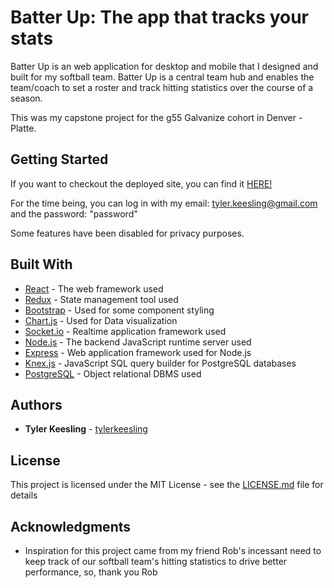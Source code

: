 # Batter Up: The app that tracks your stats

Batter Up is an web application for desktop and mobile that I designed and built for my softball team. Batter Up is a central team hub and enables the team/coach to set a roster and track hitting statistics over the course of a season.

This was my capstone project for the g55 Galvanize cohort in Denver - Platte.

## Getting Started

If you want to checkout the deployed site, you can find it [HERE!](batterup.surge.sh)

For the time being, you can log in with my email: tyler.keesling@gmail.com and the password: "password"

Some features have been disabled for privacy purposes.

## Built With

* [React](https://reactjs.org/) - The web framework used
* [Redux](http://redux.js.org/) - State management tool used
* [Bootstrap](https://react-bootstrap.github.io/) - Used for some component styling
* [Chart.js](http://www.chartjs.org/) - Used for Data visualization
* [Socket.io](https://socket.io/) - Realtime application framework used
* [Node.js](https://nodejs.org/en/) - The backend JavaScript runtime server used
* [Express](https://expressjs.com/) - Web application framework used for Node.js
* [Knex.js](http://knexjs.org/) - JavaScript SQL query builder for PostgreSQL databases
* [PostgreSQL](https://www.postgresql.org/) - Object relational DBMS used

## Authors

* **Tyler Keesling** - [tylerkeesling](https://github.com/tylerkeesling)

## License

This project is licensed under the MIT License - see the [LICENSE.md](LICENSE.md) file for details

## Acknowledgments

* Inspiration for this project came from my friend Rob's incessant need to keep track of our softball team's hitting statistics to drive better performance, so, thank you Rob

